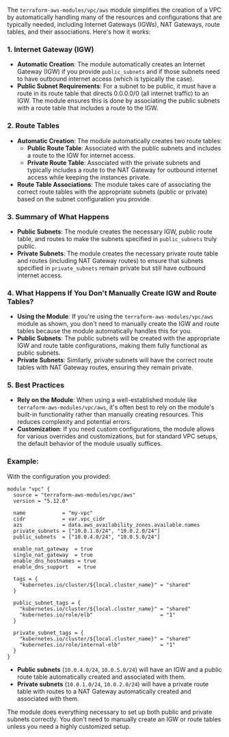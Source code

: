 The `terraform-aws-modules/vpc/aws` module simplifies the creation of a VPC by automatically handling many of the resources and configurations that are typically needed, including Internet Gateways (IGWs), NAT Gateways, route tables, and their associations. Here's how it works:

### 1. **Internet Gateway (IGW)**
   - **Automatic Creation**: The module automatically creates an Internet Gateway (IGW) if you provide `public_subnets` and if those subnets need to have outbound internet access (which is typically the case).
   - **Public Subnet Requirements**: For a subnet to be public, it must have a route in its route table that directs 0.0.0.0/0 (all internet traffic) to an IGW. The module ensures this is done by associating the public subnets with a route table that includes a route to the IGW.

### 2. **Route Tables**
   - **Automatic Creation**: The module automatically creates two route tables:
     - **Public Route Table**: Associated with the public subnets and includes a route to the IGW for internet access.
     - **Private Route Table**: Associated with the private subnets and typically includes a route to the NAT Gateway for outbound internet access while keeping the instances private.
   - **Route Table Associations**: The module takes care of associating the correct route tables with the appropriate subnets (public or private) based on the subnet configuration you provide.

### 3. **Summary of What Happens**
   - **Public Subnets**: The module creates the necessary IGW, public route table, and routes to make the subnets specified in `public_subnets` truly public.
   - **Private Subnets**: The module creates the necessary private route table and routes (including NAT Gateway routes) to ensure that subnets specified in `private_subnets` remain private but still have outbound internet access.

### 4. **What Happens If You Don't Manually Create IGW and Route Tables?**
   - **Using the Module**: If you're using the `terraform-aws-modules/vpc/aws` module as shown, you don't need to manually create the IGW and route tables because the module automatically handles this for you.
   - **Public Subnets**: The public subnets will be created with the appropriate IGW and route table configurations, making them fully functional as public subnets.
   - **Private Subnets**: Similarly, private subnets will have the correct route tables with NAT Gateway routes, ensuring they remain private.

### 5. **Best Practices**
   - **Rely on the Module**: When using a well-established module like `terraform-aws-modules/vpc/aws`, it's often best to rely on the module's built-in functionality rather than manually creating resources. This reduces complexity and potential errors.
   - **Customization**: If you need custom configurations, the module allows for various overrides and customizations, but for standard VPC setups, the default behavior of the module usually suffices.

### Example:
With the configuration you provided:

```hcl
module "vpc" {
  source = "terraform-aws-modules/vpc/aws"
  version = "5.12.0"

  name            = "my-vpc"
  cidr            = var.vpc_cidr
  azs             = data.aws_availability_zones.available.names
  private_subnets = ["10.0.1.0/24", "10.0.2.0/24"]
  public_subnets  = ["10.0.4.0/24", "10.0.5.0/24"]

  enable_nat_gateway  = true
  single_nat_gateway  = true
  enable_dns_hostnames = true
  enable_dns_support   = true  

  tags = {
    "kubernetes.io/cluster/${local.cluster_name}" = "shared"
  }

  public_subnet_tags = {
    "kubernetes.io/cluster/${local.cluster_name}" = "shared"
    "kubernetes.io/role/elb"                      = "1"
  }

  private_subnet_tags = {
    "kubernetes.io/cluster/${local.cluster_name}" = "shared"
    "kubernetes.io/role/internal-elb"             = "1"
  }
}
```

- **Public subnets** (`10.0.4.0/24`, `10.0.5.0/24`) will have an IGW and a public route table automatically created and associated with them.
- **Private subnets** (`10.0.1.0/24`, `10.0.2.0/24`) will have a private route table with routes to a NAT Gateway automatically created and associated with them.

The module does everything necessary to set up both public and private subnets correctly. You don't need to manually create an IGW or route tables unless you need a highly customized setup.